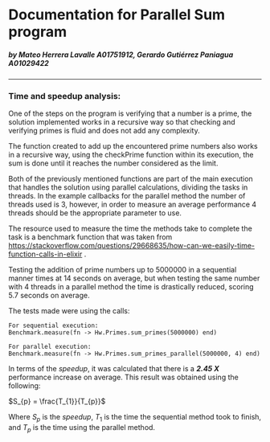 # Documentation for Parallel Sum program

##### by Mateo Herrera Lavalle A01751912, Gerardo Gutiérrez Paniagua A01029422

---

### Time and speedup analysis:

One of the steps on the program is verifying that a number is a prime, the solution implemented works in a recursive way so that checking and verifying primes is fluid and does not add any complexity.

The function created to add up the encountered prime numbers also works in a recursive way, using the checkPrime function within its execution, the sum is done until it reaches the number considered as the limit. 

Both of the previously mentioned functions are part of the main execution that handles the solution using parallel calculations, dividing the tasks in threads. In the example callbacks for the parallel method the number of threads used is 3, however, in order to measure an average performance 4 threads should be the appropriate parameter to use. 

The resource used to measure the time the methods take to complete the task is a benchmark function that was taken from https://stackoverflow.com/questions/29668635/how-can-we-easily-time-function-calls-in-elixir .

Testing the addition of prime numbers up to 5000000 in a sequential manner times at 14 seconds on average, but when testing the same number with 4 threads in a parallel method the time is drastically reduced, scoring 5.7 seconds on average. 

The tests made were using the calls:

    For sequential execution:
    Benchmark.measure(fn -> Hw.Primes.sum_primes(5000000) end)

    For parallel execution:
    Benchmark.measure(fn -> Hw.Primes.sum_primes_parallel(5000000, 4) end)

In terms of the *speedup*, it was calculated that there is a ***2.45 X*** performance increase on average. This result was obtained using the following:

$S_{p} = \frac{T_{1}}{T_{p}}$

Where $S_{p}$ is the *speedup*, $T_{1}$ is the time the sequential method took to finish, and $T_{p}$ is the time using the parallel method. 


